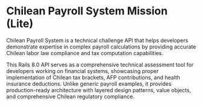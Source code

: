 # Chilean Payroll System Mission (Lite)

Chilean Payroll System is a technical challenge API that helps developers demonstrate expertise in complex payroll calculations by providing accurate Chilean labor law compliance and tax computation capabilities.

This Rails 8.0 API serves as a comprehensive technical assessment tool for developers working on financial systems, showcasing proper implementation of Chilean tax brackets, AFP contributions, and health insurance deductions. Unlike generic payroll examples, it provides production-ready architecture with layered design patterns, value objects, and comprehensive Chilean regulatory compliance.